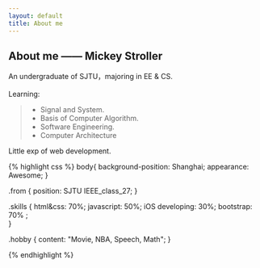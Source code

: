 ```yaml
---
layout: default
title: About me
---
```


About me —— Mickey Stroller
---------------------

An undergraduate of SJTU，majoring in EE & CS.<br>
<br>
Learning: <br>
>- Signal and System. <br>
>- Basis of Computer Algorithm. <br>
>- Software Engineering. <br>
>- Computer Architecture <br>

Little exp of web development.
<br>

{% highlight css %}
body{
	background-position: Shanghai;
	appearance: Awesome;
}

.from {
	position: SJTU IEEE_class_27; 
}

.skills {
	html&css: 70%;
	javascript: 50%;
	iOS developing: 30%;
	bootstrap: 70% ;	
}

.hobby {
	content: "Movie, NBA, Speech, Math";
}

{% endhighlight %}


